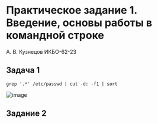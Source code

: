 # Практическое задание 1. Введение, основы работы в командной строке

А. В. Кузнецов ИКБО-62-23

## Задача 1

```grep '.*' /etc/passwd | cut -d: -f1 | sort```

![image](https://github.com/user-attachments/assets/16b692a4-213d-4c70-98cf-76a430df3d0a)

## Задание 2

